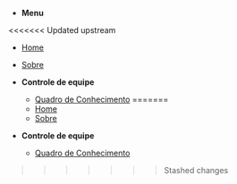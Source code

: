 - **Menu**

<<<<<<< Updated upstream
  - [Home](pages/home)
  - [Sobre](pages/about)
  
- **Controle de equipe**

  - [Quadro de Conhecimento](pages/team_control/knowledge_table)
=======
  - [Home](pages/home.md)
  - [Sobre](pages/about.md)


- **Controle de equipe**

  - [Quadro de Conhecimento](pages/controle_de_equipe/quadro_de_conhecimento.md)
>>>>>>> Stashed changes
